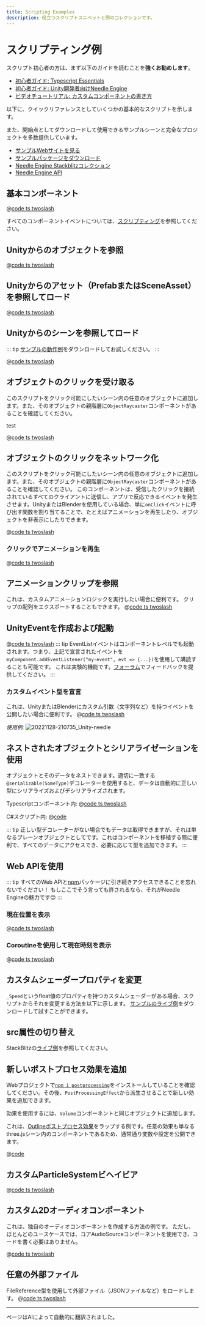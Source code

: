 ```yaml
---
title: Scripting Examples
description: 役立つスクリプトスニペットと例のコレクションです。
---
```


# スクリプティング例

スクリプト初心者の方は、まず以下のガイドを読むことを**強くお勧めします**。

- [初心者ガイド: Typescript Essentials](./getting-started/typescript-essentials.md)
- [初心者ガイド: Unity開発者向けNeedle Engine](./getting-started/for-unity-developers.md)
- [ビデオチュートリアル: カスタムコンポーネントの書き方](https://youtu.be/uf5UK0bLHlY?si=82U_2L4n2V7XL7RJ)

以下に、クイックリファレンスとしていくつかの基本的なスクリプトを示します。

また、開始点としてダウンロードして使用できるサンプルシーンと完全なプロジェクトを多数提供しています。
- [サンプルWebサイトを見る](https://engine.needle.tools/samples?utm_source=needle_docs&utm_content=scripting_examples)
- [サンプルパッケージをダウンロード](https://engine.needle.tools/downloads/unity/samples)
- [Needle Engine Stackblitzコレクション](https://stackblitz.com/@marwie/collections/needle-engine)
- [Needle Engine API](https://engine.needle.tools/api)

## 基本コンポーネント
<stackblitz file="@code/basic-component.ts"></stackblitz>
@[code ts twoslash](@code/basic-component.ts)

すべてのコンポーネントイベントについては、[スクリプティング](scripting#lifecycle-methods)を参照してください。

## Unityからのオブジェクトを参照
@[code ts twoslash](@code/component-object-reference.ts)

## Unityからのアセット（PrefabまたはSceneAsset）を参照してロード
@[code ts twoslash](@code/component-prefab.ts)

## Unityからのシーンを参照してロード
::: tip
[サンプルの動作例](https://engine.needle.tools/samples/multi-scenes-(dynamic-loading))をダウンロードしてお試しください。
:::

@[code ts twoslash](@code/component-scene.ts)

## オブジェクトのクリックを受け取る
このスクリプトをクリック可能にしたいシーン内の任意のオブジェクトに追加します。また、そのオブジェクトの親階層に`ObjectRaycaster`コンポーネントがあることを確認してください。

<stackblitz file="@code/component-click.ts">
test
</stackblitz>

@[code ts twoslash](@code/component-click.ts)

## オブジェクトのクリックをネットワーク化

このスクリプトをクリック可能にしたいシーン内の任意のオブジェクトに追加します。また、そのオブジェクトの親階層に`ObjectRaycaster`コンポーネントがあることを確認してください。
このコンポーネントは、受信したクリックを接続されているすべてのクライアントに送信し、アプリで反応できるイベントを発生させます。UnityまたはBlenderを使用している場合、単に`onClick`イベントに呼び出す関数を割り当てることで、たとえばアニメーションを再生したり、オブジェクトを非表示にしたりできます。

@[code ts twoslash](@code/component-click-networking.ts)

### クリックでアニメーションを再生
@[code ts twoslash](@code/component-animation-onclick.ts)

## アニメーションクリップを参照
これは、カスタムアニメーションロジックを実行したい場合に便利です。
クリップの配列をエクスポートすることもできます。
@[code ts twoslash](@code/component-animationclip.ts)

## UnityEventを作成および起動

@[code ts twoslash](@code/component-unityevent.ts)
::: tip
EventListイベントはコンポーネントレベルでも起動されます。つまり、上記で宣言されたイベントを``myComponent.addEventListener("my-event", evt => {...})``を使用して購読することも可能です。
これは実験的機能です。[フォーラム](https://forum.needle.tools/?utm_source=needle_docs&utm_content=content)でフィードバックを提供してください。
:::

### カスタムイベント型を宣言
これは、UnityまたはBlenderにカスタム引数（文字列など）を持つイベントを公開したい場合に便利です。
@[code ts twoslash](@code/component-customevent.ts)

_使用例:_
![20221128-210735_Unity-needle](https://user-images.githubusercontent.com/2693840/204370950-4c89b877-90d7-4e6f-8266-3352e6da16f4.png)

## ネストされたオブジェクトとシリアライゼーションを使用

オブジェクトとそのデータをネストできます。適切に一致する`@serializable(SomeType)`デコレーターを使用すると、データは自動的に正しい型にシリアライズおよびデシリアライズされます。

Typescriptコンポーネント内:
@[code ts twoslash](@code/component-nested-serialization.ts)

C#スクリプト内:
@[code](@code/component-nested-serialization-cs.cs)

::: tip
正しい型デコレーターがない場合でもデータは取得できますが、それは単なるプレーンオブジェクトとしてです。これはコンポーネントを移植する際に便利で、すべてのデータにアクセスでき、必要に応じて型を追加できます。
:::

## Web APIを使用
::: tip
すべてのWeb APIと[npm](https://npmjs.org)パッケージに引き続きアクセスできることを忘れないでください！
もしここでそう言っても許されるなら、それがNeedle Engineの魅力です😊
:::

### 現在位置を表示
@[code ts twoslash](@code/component-location.ts)

### Coroutineを使用して現在時刻を表示
@[code ts twoslash](@code/component-time.ts)

<video-embed src="./videos/component-time.mp4" limit_height />

## カスタムシェーダープロパティを変更

`_Speed`というfloat値のプロパティを持つカスタムシェーダーがある場合、スクリプトからそれを変更する方法を以下に示します。
[サンプルのライブ例](https://engine.needle.tools/samples/shaders/)をダウンロードして試すことができます。

<!-- SAMPLE modify custom shader material property -->

## src属性の切り替え

StackBlitzの[ライブ例](https://stackblitz.com/edit/needle-engine-cycle-src?file=index.html)を参照してください。

## 新しいポストプロセス効果を追加

Webプロジェクトで[`npm i postprocessing`](https://github.com/pmndrs/postprocessing)をインストールしていることを確認してください。その後、`PostProcessingEffect`から派生させることで新しい効果を追加できます。

効果を使用するには、`Volume`コンポーネントと同じオブジェクトに追加します。

これは、[Outlineポストプロセス効果](https://pmndrs.github.io/postprocessing/public/demo/#outline)をラップする例です。任意の効果も単なるthree.jsシーン内のコンポーネントであるため、通常通り変数や設定を公開できます。

@[code](@code/custom-post-effect.ts)

## カスタムParticleSystemビヘイビア

@[code ts twoslash](@code/custom-particle-system-behaviour.ts)

## カスタム2Dオーディオコンポーネント

これは、独自のオーディオコンポーネントを作成する方法の例です。
ただし、ほとんどのユースケースでは、コアAudioSourceコンポーネントを使用でき、コードを書く必要はありません。

@[code ts twoslash](@code/component-2d-audio.ts)

## 任意の外部ファイル

FileReference型を使用して外部ファイル（JSONファイルなど）をロードします。
@[code ts twoslash](@code/component-filereference.ts)

<!-- SAMPLE receive click from HTML button
## コンポーネントでHTML要素のクリックを受け取る
-->

<!-- SAMPLE disable environment light
## 環境光を無効にする
-->

<!-- SAMPLE using mediapipe with hands
## mediapipeパッケージを使用して手で3Dシーンを制御
mediapipeパッケージをインストールしていることを確認してください。完全なプロジェクトセットアップについては、以下のgithubリンクを参照してください。
[ライブで試す](https://engine.needle.tools/samples/mediapipe-hands/) - Webカメラ/カメラが必要です
-->

<!-- SAMPLE Change Color On Collision
## 衝突時に色を変更
-->

<!-- SAMPLE Physics Trigger Relay
## Physicsトリガーリレー
オブジェクトの物理トリガーメソッドを使用してイベントを起動します
-->

<!-- SAMPLE Auto Reset
## オートリセット
オブジェクトが物理トリガーから離れるときに、その位置を自動的にリセットします
-->

<!-- SAMPLE Play Audio On Collision
## 衝突時にオーディオを再生
-->

<!-- SAMPLE Set Random Color
## ランダムな色を設定
開始時にオブジェクトの色をランダム化します。マテリアルは`start`メソッドでクローンされることに注意してください
-->

<!-- SAMPLE Timed Spawn
## 時間をかけてオブジェクトをスポーン
-->

---
ページはAIによって自動的に翻訳されました。